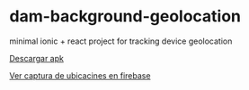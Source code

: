 # dam-background-geolocation
minimal ionic + react project for tracking device geolocation 


[Descargar apk](https://drive.google.com/file/d/1Xzk6GTEOmEhxkNexSO4GCguEjuAWodC8/view?usp=sharing)

[Ver captura de ubicacines en firebase](https://youtu.be/LwpjM5aomQ0)

